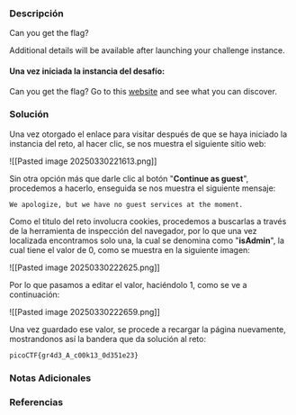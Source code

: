### Descripción
Can you get the flag?

Additional details will be available after launching your challenge instance.
#### Una vez iniciada la instancia del desafío:
Can you get the flag? 
Go to this [website](http://saturn.picoctf.net:59293/) and see what you can discover.
### Solución
Una vez otorgado el enlace para visitar después de que se haya iniciado la instancia del reto, al hacer clic, se nos muestra el siguiente sitio web:

![[Pasted image 20250330221613.png]]

Sin otra opción más que darle clic al botón "**Continue as guest**", procedemos a hacerlo, enseguida se nos muestra el siguiente mensaje:

```
We apologize, but we have no guest services at the moment.
```

Como el titulo del reto involucra cookies, procedemos a buscarlas a través de la herramienta de inspección del navegador, por lo que una vez localizada encontramos solo una, la cual se denomina como "**isAdmin**", la cual tiene el valor de 0, como se muestra en la siguiente imagen:

![[Pasted image 20250330222625.png]]

Por lo que pasamos a editar el valor, haciéndolo 1, como se ve a continuación:

![[Pasted image 20250330222659.png]]

Una vez guardado ese valor, se procede a recargar la página nuevamente, mostrandonos así la bandera que da solución al reto:

```
picoCTF{gr4d3_A_c00k13_0d351e23}
```
### Notas Adicionales

### Referencias